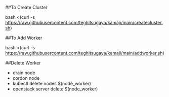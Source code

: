 ##To Create Cluster

bash <(curl -s https://raw.githubusercontent.com/teghitsugaya/kamaji/main/createcluster.sh)


##To Add Worker

bash <(curl -s https://raw.githubusercontent.com/teghitsugaya/kamaji/main/addworker.sh)
               

##Delete Worker

- drain node
- cordon node
- kubectl delete nodes $(node_worker)
- openstack server delete $(node_worker)


